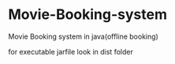 # Movie-Booking-system
Movie Booking system in java(offline booking)



for executable jarfile look in dist folder